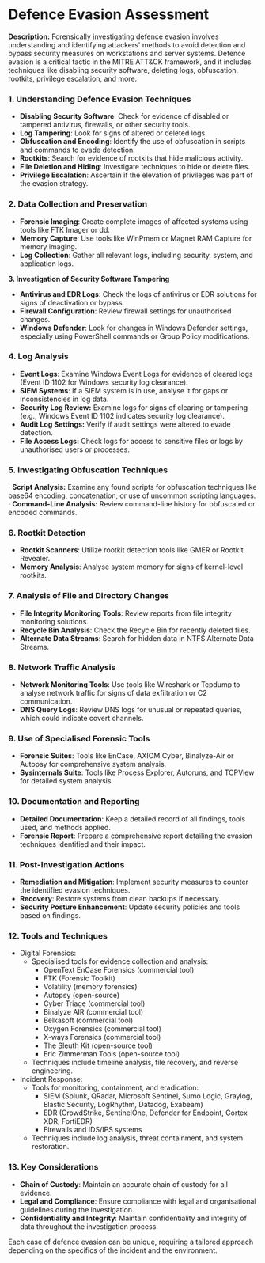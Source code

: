 # Defence Evasion Assessment

**Description:** Forensically investigating defence evasion involves understanding and identifying attackers' methods to avoid detection and bypass security measures on workstations and server systems. Defence evasion is a critical tactic in the MITRE ATT\&CK framework, and it includes techniques like disabling security software, deleting logs, obfuscation, rootkits, privilege escalation, and more.

### **1. Understanding Defence Evasion Techniques**

* **Disabling Security Software**: Check for evidence of disabled or tampered antivirus, firewalls, or other security tools.
* **Log Tampering**: Look for signs of altered or deleted logs.
* **Obfuscation and Encoding**: Identify the use of obfuscation in scripts and commands to evade detection.
* **Rootkits**: Search for evidence of rootkits that hide malicious activity.
* **File Deletion and Hiding**: Investigate techniques to hide or delete files.
* **Privilege Escalation**: Ascertain if the elevation of privileges was part of the evasion strategy.

### **2. Data Collection and Preservation**

* **Forensic Imaging**: Create complete images of affected systems using tools like FTK Imager or dd.
* **Memory Capture**: Use tools like WinPmem or Magnet RAM Capture for memory imaging.
* **Log Collection**: Gather all relevant logs, including security, system, and application logs.

**3. Investigation of Security Software Tampering**

* **Antivirus and EDR Logs**: Check the logs of antivirus or EDR solutions for signs of deactivation or bypass.
* **Firewall Configuration**: Review firewall settings for unauthorised changes.
* **Windows Defender**: Look for changes in Windows Defender settings, especially using PowerShell commands or Group Policy modifications.

### **4. Log Analysis**

* **Event Logs**: Examine Windows Event Logs for evidence of cleared logs (Event ID 1102 for Windows security log clearance).
* **SIEM Systems**: If a SIEM system is in use, analyse it for gaps or inconsistencies in log data.
* **Security Log Review:** Examine logs for signs of clearing or tampering (e.g., Windows Event ID 1102 indicates security log clearance).
* **Audit Log Settings:** Verify if audit settings were altered to evade detection.
* **File Access Logs:** Check logs for access to sensitive files or logs by unauthorised users or processes.

### **5. Investigating Obfuscation Techniques**

·        **Script Analysis:** Examine any found scripts for obfuscation techniques like base64 encoding, concatenation, or use of uncommon scripting languages. ·        **Command-Line Analysis:** Review command-line history for obfuscated or encoded commands.

### **6. Rootkit Detection**

* **Rootkit Scanners**: Utilize rootkit detection tools like GMER or Rootkit Revealer.
* **Memory Analysis**: Analyse system memory for signs of kernel-level rootkits.

### **7. Analysis of File and Directory Changes**

* **File Integrity Monitoring Tools**: Review reports from file integrity monitoring solutions.
* **Recycle Bin Analysis**: Check the Recycle Bin for recently deleted files.
* **Alternate Data Streams**: Search for hidden data in NTFS Alternate Data Streams.

### **8. Network Traffic Analysis**

* **Network Monitoring Tools**: Use tools like Wireshark or Tcpdump to analyse network traffic for signs of data exfiltration or C2 communication.
* **DNS Query Logs**: Review DNS logs for unusual or repeated queries, which could indicate covert channels.

### **9. Use of Specialised Forensic Tools**

* **Forensic Suites**: Tools like EnCase, AXIOM Cyber, Binalyze-Air or Autopsy for comprehensive system analysis.
* **Sysinternals Suite**: Tools like Process Explorer, Autoruns, and TCPView for detailed system analysis.

### **10. Documentation and Reporting**

* **Detailed Documentation**: Keep a detailed record of all findings, tools used, and methods applied.
* **Forensic Report**: Prepare a comprehensive report detailing the evasion techniques identified and their impact.

### **11. Post-Investigation Actions**

* **Remediation and Mitigation**: Implement security measures to counter the identified evasion techniques.
* **Recovery**: Restore systems from clean backups if necessary.
* **Security Posture Enhancement**: Update security policies and tools based on findings.

### **12.** Tools and Techniques

* Digital Forensics:
  * Specialised tools for evidence collection and analysis:
    * OpenText EnCase Forensics (commercial tool)
    * FTK (Forensic Toolkit)
    * Volatility (memory forensics)
    * Autopsy (open-source)
    * Cyber Triage (commercial tool)
    * Binalyze AIR (commercial tool)
    * Belkasoft (commercial tool)
    * Oxygen Forensics (commercial tool)
    * X-ways Forensics (commercial tool)
    * The Sleuth Kit (open-source tool)
    * Eric Zimmerman Tools (open-source tool)
  * Techniques include timeline analysis, file recovery, and reverse engineering.
* Incident Response:
  * Tools for monitoring, containment, and eradication:
    * SIEM (Splunk, QRadar, Microsoft Sentinel, Sumo Logic, Graylog, Elastic Security, LogRhythm, Datadog, Exabeam)
    * EDR (CrowdStrike, SentinelOne, Defender for Endpoint, Cortex XDR, FortiEDR)
    * Firewalls and IDS/IPS systems
  * Techniques include log analysis, threat containment, and system restoration.

### **13. Key Considerations**

* **Chain of Custody**: Maintain an accurate chain of custody for all evidence.
* **Legal and Compliance**: Ensure compliance with legal and organisational guidelines during the investigation.
* **Confidentiality and Integrity**: Maintain confidentiality and integrity of data throughout the investigation process.

Each case of defence evasion can be unique, requiring a tailored approach depending on the specifics of the incident and the environment.
